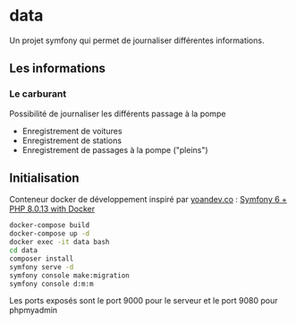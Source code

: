 # data

Un projet symfony qui permet de journaliser différentes informations.  

## Les informations

### Le carburant

Possibilité de journaliser les différents passage à la pompe
- Enregistrement de voitures
- Enregistrement de stations
- Enregistrement de passages à la pompe ("pleins")

## Initialisation

Conteneur docker de développement inspiré par [yoandev.co](https://yoandev.co/) : [Symfony 6 + PHP 8.0.13 with Docker](https://github.com/yoanbernabeu/symfony6-php8-in-docker-compose)

```bash
docker-compose build
docker-compose up -d
docker exec -it data bash
cd data
composer install
symfony serve -d
symfony console make:migration
symfony console d:m:m
```

Les ports exposés sont le port 9000 pour le serveur et le port 9080 pour phpmyadmin